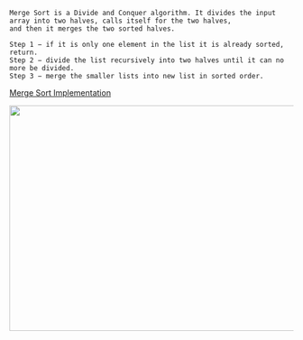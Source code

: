 ```
Merge Sort is a Divide and Conquer algorithm. It divides the input array into two halves, calls itself for the two halves, 
and then it merges the two sorted halves.
```
```
Step 1 − if it is only one element in the list it is already sorted, return.
Step 2 − divide the list recursively into two halves until it can no more be divided.
Step 3 − merge the smaller lists into new list in sorted order.
```
[Merge Sort Implementation](https://www.youtube.com/watch?v=JSceec-wEyw)

<img src="https://user-images.githubusercontent.com/59710234/171281571-2fbe15ce-c6cb-4dcb-a6a7-e38dd771e74b.png" width="800" height="400" />
